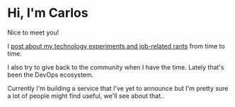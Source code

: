 # Hi, I'm Carlos

Nice to meet you!

I [post about my technology experiments and job-related rants][blog] from time to time.

I also try to give back to the community when I have the time. Lately that's been the DevOps ecosystem.

Currently I'm building a service that I've yet to announce but I'm pretty sure a lot of people might find useful, we'll see about that..

[blog]: https://blog.toqueteos.es
